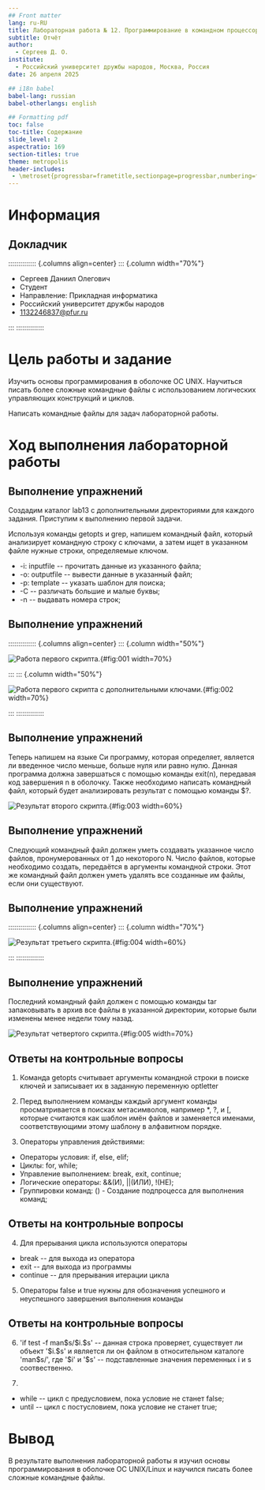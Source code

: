 ```yaml
---
## Front matter
lang: ru-RU
title: Лабораторная работа № 12. Программирование в командном процессоре ОС UNIX. Командные файлы
subtitle: Отчёт
author:
  - Сергеев Д. О.
institute:
  - Российский университет дружбы народов, Москва, Россия
date: 26 апреля 2025

## i18n babel
babel-lang: russian
babel-otherlangs: english

## Formatting pdf
toc: false
toc-title: Содержание
slide_level: 2
aspectratio: 169
section-titles: true
theme: metropolis
header-includes:
 - \metroset{progressbar=frametitle,sectionpage=progressbar,numbering=fraction}
---
```


# Информация

## Докладчик

:::::::::::::: {.columns align=center}
::: {.column width="70%"}

  * Сергеев Даниил Олегович
  * Студент
  * Направление: Прикладная информатика
  * Российский университет дружбы народов
  * [1132246837@pfur.ru](mailto:1132246837@pfur.ru)

:::
::::::::::::::

# Цель работы и задание

Изучить основы программирования в оболочке ОС UNIX. Научиться писать более сложные командные файлы с использованием логических управляющих конструкций и циклов.

Написать командные файлы для задач лабораторной работы.

# Ход выполнения лабораторной работы

## Выполнение упражнений

Создадим каталог lab13 с дополнительными директориями для каждого задания. Приступим к выполнению первой задачи.

Используя команды getopts и grep, напишем командный файл, который анализирует командную строку с ключами, а затем ищет в указанном файле нужные строки, определяемые ключом.

- -i: inputfile -- прочитать данные из указанного файла;
- -o: outputfile -- вывести данные в указанный файл;
- -p: template -- указать шаблон для поиска;
- -C -- различать большие и малые буквы;
- -n -- выдавать номера строк;

## Выполнение упражнений

:::::::::::::: {.columns align=center}
::: {.column width="50%"}

![Работа первого скрипта.](image/1.PNG){#fig:001 width=70%}

:::
::: {.column width="50%"}

![Работа первого скрипта с дополнительными ключами.](image/2.PNG){#fig:002 width=70%}

:::
::::::::::::::

## Выполнение упражнений

Теперь напишем на языке Си программу, которая определяет, является ли введенное число меньше, больше нуля или равно нулю. Данная программа должна завершаться с помощью команды exit(n), передавая код завершения n в оболочку. Также необходимо написать командный файл, который будет анализировать результат с помощью команды $?.

![Результат второго скрипта.](image/3.PNG){#fig:003 width=60%}

## Выполнение упражнений

Следующий командный файл должен уметь создавать указанное число файлов, пронумерованных от 1 до некоторого N. Число файлов, которые необходимо создать, передаётся в аргументы командной строки. Этот же командный файл должен уметь удалять все созданные им файлы, если они существуют.

## Выполнение упражнений

:::::::::::::: {.columns align=center}
::: {.column width="70%"}

![Результат третьего скрипта.](image/4.PNG){#fig:004 width=60%}

:::
::::::::::::::

## Выполнение упражнений

Последний командный файл должен с помощью команды tar запаковывать в архив все файлы в указанной директории, которые были изменены менее недели тому назад.

![Результат четвертого скрипта.](image/5.PNG){#fig:005 width=70%}

## Ответы на контрольные вопросы

1. Команда getopts считывает аргументы командной строки в поиске ключей и записывает их в заданную переменную optletter

2. Перед выполнением команды каждый аргумент команды просматривается в поисках метасимволов, например *, ?, и [, которые считаются как шаблон имён файлов и заменяется именами, соответствующими этому шаблону в алфавитном порядке.

3. Операторы управления действиями:

- Операторы условия: if, else, elif;
- Циклы: for, while;
- Управление выполнением: break, exit, continue;
- Логические операторы: &&(И), ||(ИЛИ), !(НЕ);
- Группировки команд: () - Создание подпроцесса для выполнения команд;

## Ответы на контрольные вопросы

4. Для прерывания цикла используются операторы

- break -- для выхода из оператора
- exit -- для выхода из программы
- continue -- для прерывания итерации цикла

5. Операторы false и true нужны для обозначения успешного и неуспешного завершения выполнения команды

## Ответы на контрольные вопросы

6. 'if test -f man\$s/\$i.\$s' -- данная строка проверяет, существует ли объект '\$i.\$s' и является ли он файлом в относительном каталоге 'man\$s/', где '\$i' и '\$s' -- подставленные значения переменных i и s соотвественно.

7.

- while -- цикл с предусловием, пока условие не станет false;
- until -- цикл с постусловием, пока условие не станет true;

# Вывод

В результате выполнения лабораторной работы я изучил основы программирования в оболочке ОС UNIX/Linux и научился писать более сложные командные файлы.
